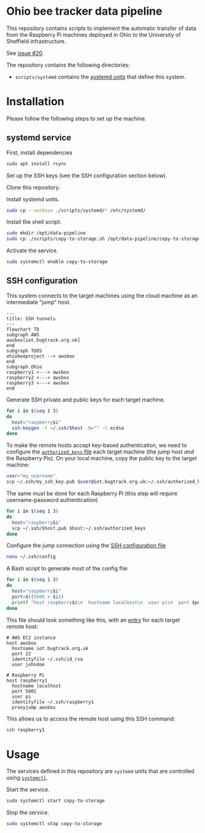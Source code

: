 # Ohio bee tracker data pipeline

This repository contains scripts to implement the automatic transfer of data from the Raspberry Pi machines deployed in Ohio to the University of Sheffield infrastructure.

See [issue #20](https://github.com/SheffieldMLtracking/BBSRC_ohio/issues/20).

The repository contains the following directories:

- `scripts/systemd`  contains the [systemd units](https://systemd.io/) that define this system.

# Installation

Please follow the following steps to set up the machine.

## systemd service

First, install dependencies

```bash
sudo apt install rsync
```

Set up the SSH keys (see the SSH configuration section below).

Clone this repository.

Install systemd units.

```bash
sudo cp --verbose ./scripts/systemd/* /etc/systemd/
```

Install the shell script:

```bash
sudo mkdir /opt/data-pipeline
sudo cp ./scripts/copy-to-storage.sh /opt/data-pipeline/copy-to-storage.sh
```

Activate the service.

```bash
sudo systemctl enable copy-to-storage
```

## SSH configuration

This system connects to the target machines using the cloud machine as an intermediate "jump" host.

```mermaid
---
title: SSH tunnels
---
flowchart TD
subgraph AWS
awsbox[iot.bugtrack.org.uk]
end
subgraph TUOS
ohiobeeproject --> awsbox
end
subgraph Ohio
raspberry1 <---> awsbox
raspberry2 <---> awsbox
raspberry3 <---> awsbox
end
```

Generate SSH private and public keys for each target machine.

```bash
for i in $(seq 1 3)
do
  host="raspberry$i"
  ssh-keygen -f ~/.ssh/$host -N="" -t ecdsa
done
```

To make the remote hosts accept key-based authentication, we need to configure the [`authorized_keys` file](https://www.ssh.com/academy/ssh/authorized-keys-file) each target machine (the jump host *and* the Raspberry Pis). On your local machine, copy the public key to the target machine:

```bash
user="my_username"
scp ~/.ssh/my_ssh_key.pub $user@iot.bugtrack.org.uk:~/.ssh/authorized_keys
```

The same must be done for each Raspberry Pi (this step will require username-password authentication)

```bash
for i in $(seq 1 3)
do
  host="raspberry$i"
  scp ~/.ssh/$host.pub $host:~/.ssh/authorized_keys
done
```

Configure the jump connection using the [SSH configuration file](https://www.ssh.com/academy/ssh/config)

```bash
nano ~/.ssh/config
```

A Bash script to generate most of the config file:

```bash
for i in $(seq 1 3)
do
  host="raspberry$i"
  port=$((5000 + $i))
  printf "host raspberry$i\n  hostname localhost\n  user pi\n  port $port\n  identityfile ~/.ssh/$host\n  proxyjump awsbox\n\n"
done
```

This file should look something like this, with an [entry](https://www.ssh.com/academy/ssh/config) for each target remote host:

```
# AWS EC2 instance
host awsbox
  hostname iot.bugtrack.org.uk
  port 22
  identityfile ~/.ssh/id_rsa
  user johndoe

# Raspberry Pi
host raspberry1
  hostname localhost
  port 5001
  user pi
  identityfile ~/.ssh/raspberry1
  proxyjump awsbox
```

This allows us to access the remote host using this SSH command:

```bash
ssh raspberry1
```

# Usage

The services defined in this repository are `systemd` units that are controlled using [`systemctl`](https://www.freedesktop.org/software/systemd/man/latest/systemctl.html).

Start the service.

```bash
sudo systemctl start copy-to-storage
```

Stop the service.

```bash
sudo systemctl stop copy-to-storage
```
